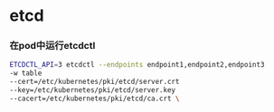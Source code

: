 # etcd

### 在pod中运行etcdctl

```bash
ETCDCTL_API=3 etcdctl --endpoints endpoint1,endpoint2,endpoint3
-w table
--cert=/etc/kubernetes/pki/etcd/server.crt
--key=/etc/kubernetes/pki/etcd/server.key
--cacert=/etc/kubernetes/pki/etcd/ca.crt \
```
